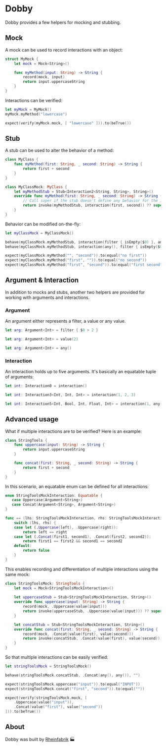 # Dobby

Dobby provides a few helpers for mocking and stubbing.

## Mock

A mock can be used to record interactions with an object:

```swift
struct MyMock {
    let mock = Mock<String>()

    func myMethod(input: String) -> String {
        record(mock, input)
        return input.uppercaseString
    }
}
```

Interactions can be verified:

```swift
let myMock = MyMock()
myMock.myMethod("lowercase")

expect(verify(myMock.mock, [ "lowercase" ])).to(beTrue())
```

## Stub

A stub can be used to alter the behavior of a method:

```swift
class MyClass {
    func myMethod(first: String, _ second: String) -> String {
        return first + second
    }
}
```

```swift
class MyClassMock: MyClass {
    let myMethodStub = Stub<Interaction2<String, String>, String>()
    override func myMethod(first: String, _ second: String) -> String {
        // Call super if the stub doesn't define any behavior for the interaction.
        return invoke(myMethodStub, interaction(first, second)) ?? super.myMethod(first, second)
    }
}
```

Behavior can be modified on-the-fly:

```swift
let myClassMock = MyClassMock()

behave(myClassMock.myMethodStub, interaction(filter { isEmpty($0) }, any()), "no first")
behave(myClassMock.myMethodStub, interaction(any(), filter { isEmpty($0) }), "no second")

expect(myClassMock.myMethod("", "second")).to(equal("no first"))
expect(myClassMock.myMethod("first", "")).to(equal("no second"))
expect(myClassMock.myMethod("first", "second")).to(equal("first second"))
```

## Argument & Interaction

In addition to mocks and stubs, another two helpers are provided for working with arguments and interactions.

### Argument

An argument either represents a filter, a value or any value.

```swift
let arg: Argument<Int> = filter { $0 > 2 }
```

```swift
let arg: Argument<Int> = value(2)
```

```swift
let arg: Argument<Int> = any()
```

### Interaction

An interaction holds up to five arguments. It's basically an equatable tuple of arguments:

```swift
let int: Interaction0 = interaction()
```

```swift
let int: Interaction3<Int, Int, Int> = interaction(1, 2, 3)
```

```swift
let int: Interaction5<Int, Bool, Int, Float, Int> = interaction(1, any(), 3, filter { $0 > 4 }, 5)
```

## Advanced usage

What if multiple interactions are to be verified? Here is an example:

```swift
class StringTools {
    func uppercase(input: String) -> String {
        return input.uppercaseString
    }

    func concat(first: String, _ second: String) -> String {
        return first + second
    }
}
```

In this scenario, an equatable enum can be defined for all interactions:

```swift
enum StringToolsMockInteraction: Equatable {
   case Uppercase(Argument<String>)
   case Concat(Argument<String>, Argument<String>)
}

func == (lhs: StringToolsMockInteraction, rhs: StringToolsMockInteraction) -> Bool {
    switch (lhs, rhs) {
    case let (.Uppercase(left), .Uppercase(right)):
        return left == right
    case let (.Concat(first1, second1), .Concat(first2, second2)):
        return first1 == first2 && second1 == second2
    default:
        return false
    }
}
```

This enables recording and differentiation of multiple interactions using the same mock:

```swift
class StringToolsMock: StringTools {
    let mock = Mock<StringToolsMockInteraction>()
    
    let uppercaseStub = Stub<StringToolsMockInteraction, String>()
    override func uppercase(input: String) -> String {
        record(mock, .Uppercase(value(input)))
        return invoke(uppercaseStub, .Uppercase(value(input))) ?? super.uppercase(input)
    }

    let concatStub = Stub<StringToolsMockInteraction, String>()
    override func concat(first: String, _ second: String) -> String {
        record(mock, .Concat(value(first), value(second)))
        return invoke(concatStub, .Concat(value(first), value(second))) ?? super.concat(first, second)
    }
}
```

So that multiple interactions can be easily verified:

```swift
let stringToolsMock = StringToolsMock()

behave(stringToolsMock.concatStub, .Concat(any(), any()), "")

expect(stringToolsMock.uppercase("input")).to(equal("INPUT"))
expect(stringToolsMock.concat("first", "second")).to(equal(""))

expect(verify(stringToolsMock.mock, [
    .Uppercase(value("input")),
    .Concat(value("first"), value("second"))
])).to(beTrue())
```

## About

Dobby was built by [Rheinfabrik](http://www.rheinfabrik.de) 🏭
